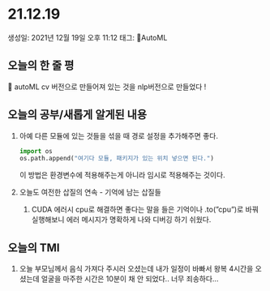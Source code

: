 # 21.12.19

생성일: 2021년 12월 19일 오후 11:12
태그: AutoML

## 오늘의 한 줄 평

<aside>
📌 autoML cv 버전으로 만들어져 있는 것을 nlp버전으로 만들었다 !</aside>

## 오늘의 공부/새롭게 알게된 내용

1. 아예 다른 모듈에 있는 것들을 섞을 때 경로 설정을 추가해주면 좋다.

   ```python
   import os
   os.path.append("여기다 모듈, 패키지가 있는 위치 넣으면 된다.")
   ```

   이 방법은 환경변수에 적용해주는게 아니라 임시로 적용해주는 것이다.

2. 오늘도 여전한 삽질의 연속 - 기억에 남는 삽질들
   1. CUDA 에러시 cpu로 해결하면 좋다는 말을 들은 기억이나 .to(”cpu”)로 바꿔 실행해보니 에러 메시지가 명확하게 나와 디버깅 하기 쉬웠다.

## 오늘의 TMI

1. 오늘 부모님께서 음식 가져다 주시러 오셨는데 내가 일정이 바빠서 왕복 4시간을 오셨는데 얼굴을 마주한 시간은 10분이 채 안 되었다.. 너무 죄송하다...
